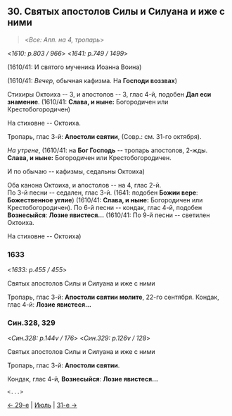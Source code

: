 
## 30. Святых апостолов Силы и Силуана и иже с ними

> <*Все: Апп. на 4, тропарь*>

<*1610: p.803 / 966*>
<*1641: p.749 / 1499*>

(1610/41: И святого мученика Иоанна Воина)

(1610/41: *Вечер*, обычная кафизма. На **Господи воззвах**)

Стихиры Октоиха -- 3, и апостолов -- 3, глас 4-й, подобен **Дал еси знамение**. 
(1610/41: **Слава, и ныне:** Богородичен или Крестобогородичен)

На стиховне -- Октоиха.

Тропарь, глас 3-й: **Апостоли святии**, (Совр.: см. 31-го октября).

*На утрене*, (1610/41: на **Бог Господь** -- тропарь апостолов, 2-жды.
**Слава, и ныне:** Богородичен или Крестобогородичен.

И по обычаю -- кафизмы, седальны Октоиха) 

Оба канона Октоиха, и апостолов -- на 4, глас 2-й.   
По 3-й песни -- седален, глас 3-й. (1641: подобен **Божии вере**: **Божественное углие**) 
(1610/41: **Слава, и ныне:** Богородичен или Крестобогородичен). 
По 6-й песни -- кондак, глас 4-й, подобен **Вознесыйся**: **Лозие явистеся...**
(1610/41: По 9-й песни -- светилен Октоиха. 

На стиховне -- Октоиха)

### 1633

<*1633: p.455 / 455*>

Святых апостолов Силы и Силуана и иже с ними

Тропарь, глас 3-й: **Апостоли святии молите**, 22-го сентября.
Кондак, глас 4-й: **Лозие явистеся...**

### Син.328, 329

<*Син.328: p.144v / 176*>
<*Син.329: p.126v / 128*>

Святых апостолов Силы и Силуана и иже с ними

Тропарь, глас 3-й: **Апостоли святии**.

Кондак, глас 4-й, **Вознесыйся**: **Лозие явистеся...**

`<...>`

[← 29-е](07_29_SAB.ru.md) | [Июль](README.md#30-й) | [31-е →](07_31_SAB.ru.md)
